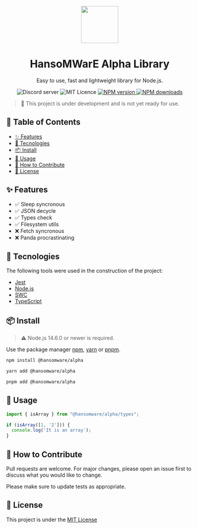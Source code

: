 <p align="center">
  <a href="https://ant.design">
    <img width="100" src="https://www.hansomware.com.br/assets/icons/logo.svg">
  </a>
</p>

<h1 align="center">
	HansoMWarE Alpha Library
</h1>
<div align="center">

Easy to use, fast and lightweight library for Node.js.

<a>
	<img src="https://img.shields.io/discord/585298560262864896?color=5865F2&logo=discord&logoColor=white" alt="Discord server" />
</a>
<a>
	<img src="https://img.shields.io/github/license/hansomware-inc/alpha?style=flat" alt="MIT Licence" />
</a>
<a href="https://www.npmjs.com/package/@hansomware/alpha">
	<img src="https://img.shields.io/npm/v/@hansomware/alpha?style=flat-square" alt="NPM version" />
</a>
<a href="https://www.npmjs.com/package/@hansomware/alpha">
	<img src="https://img.shields.io/npm/dt/@hansomware/alpha?style=flat-square" alt="NPM downloads" />
</a>
</div>

> :construction: This project is under development and is not yet ready for use.

## :link: Table of Contents

- [:sparkles: Features](#sparkles-features)
- [:rocket: Tecnologies](#rocket-tecnologies)
- [:package: Install](#package-install)
- [:hammer: Usage](#hammer-usage)
- [:handshake: How to Contribute](#handshake-how-to-contribute)
- [:memo: License](#memo-license)

## :sparkles: Features

- :white_check_mark: Sleep syncronous
- :white_check_mark: JSON decycle
- :white_check_mark: Types check
- :white_check_mark: Filesystem utils
- :x: Fetch syncronous
- :x: Panda procrastinating

## :rocket: Tecnologies

The following tools were used in the construction of the project:

- [Jest](https://jestjs.io/)
- [Node.js](https://nodejs.org/en/)
- [SWC](https://swc.rs/)
- [TypeScript](https://www.typescriptlang.org/)

## :package: Install

> :warning: Node.js 14.6.0 or newer is required.

Use the package manager [npm](https://docs.npmjs.com/),
[yarn](https://classic.yarnpkg.com/lang/en/docs/) or
[pnpm](https://pnpm.io/pt/motivation).

```bash
npm install @hansomware/alpha
```

```bash
yarn add @hansomware/alpha
```

```bash
pnpm add @hansomware/alpha
```

## :hammer: Usage

```typescript
import { isArray } from "@hansomware/alpha/types";

if (isArray([1, '2'])) {
  console.log('It is an array');
}
```

## :handshake: How to Contribute

Pull requests are welcome. For major changes, please open an issue first to
discuss what you would like to change.

Please make sure to update tests as appropriate.

## :memo: License

This project is under the
[MIT License](https://github.com/hansomware-inc/alpha/blob/master/LICENSE)
